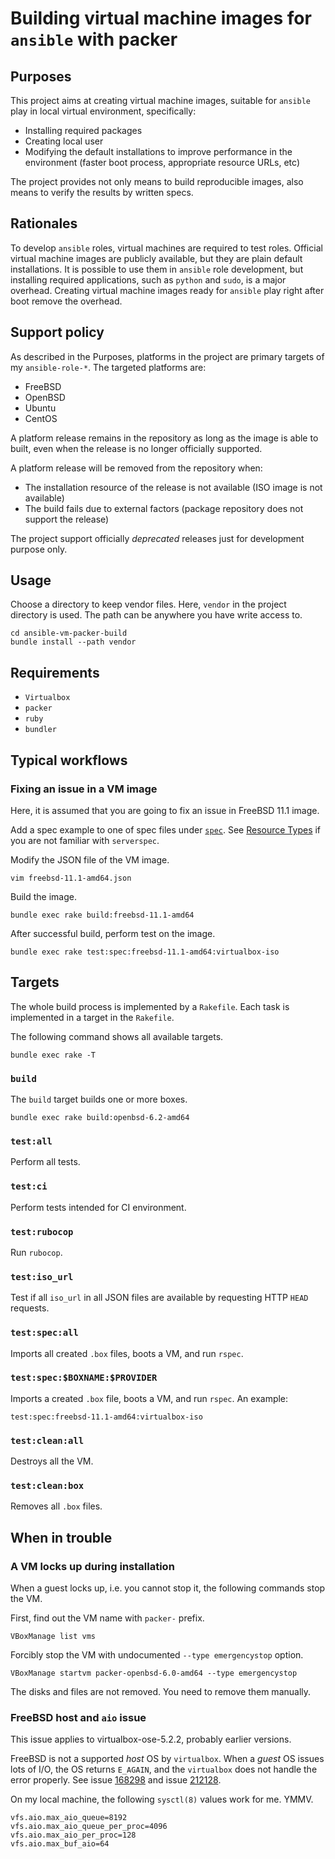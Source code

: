 # Building virtual machine images for `ansible` with packer

## Purposes

This project aims at creating virtual machine images, suitable for `ansible`
play in local virtual environment, specifically:

* Installing required packages
* Creating local user
* Modifying the default installations to improve performance in the
  environment (faster boot process, appropriate resource URLs, etc)

The project provides not only means to build reproducible images, also means
to verify the results by written specs.

## Rationales

To develop `ansible` roles, virtual machines are required to test roles.
Official virtual machine images are publicly available, but they are plain
default installations. It is possible to use them in `ansible` role
development, but installing required applications, such as `python` and
`sudo`, is a major overhead. Creating virtual machine images ready for
`ansible` play right after boot remove the overhead.

## Support policy

As described in the Purposes, platforms in the project are primary targets of
my `ansible-role-*`.  The targeted platforms are:

* FreeBSD
* OpenBSD
* Ubuntu
* CentOS

A platform release remains in the repository as long as the image is able to
built, even when the release is no longer officially supported.

A platform release will be removed from the repository when:

* The installation resource of the release is not available (ISO image is not
  available)
* The build fails due to external factors (package repository does not support
  the release)

The project support officially _deprecated_ releases just for development
purpose only.

## Usage

Choose a directory to keep vendor files. Here, `vendor` in the project
directory is used. The path can be anywhere you have write access to.

```
cd ansible-vm-packer-build
bundle install --path vendor
```

## Requirements

* `Virtualbox`
* `packer`
* `ruby`
* `bundler`

## Typical workflows

### Fixing an issue in a VM image

Here, it is assumed that you are going to fix an issue in FreeBSD 11.1 image.

Add a spec example to one of spec files under
[`spec`](https://github.com/trombik/ansible-vm-packer-build/tree/master/spec).
See [Resource Types](http://serverspec.org/resource_types.html) if you are not
familiar with `serverspec`.

Modify the JSON file of the VM image.

```
vim freebsd-11.1-amd64.json
```

Build the image.

```
bundle exec rake build:freebsd-11.1-amd64
```

After successful build, perform test on the image.

```
bundle exec rake test:spec:freebsd-11.1-amd64:virtualbox-iso
```

## Targets

The whole build process is implemented by a `Rakefile`. Each task is
implemented in a target in the `Rakefile`.

The following command shows all available targets.

```
bundle exec rake -T
```

### `build`

The `build` target builds one or more boxes.

```
bundle exec rake build:openbsd-6.2-amd64
```

### `test:all`

Perform all tests.

### `test:ci`

Perform tests intended for CI environment.

### `test:rubocop`

Run `rubocop`.

### `test:iso_url`

Test if all `iso_url` in all JSON files are available by requesting HTTP
`HEAD` requests.

### `test:spec:all`

Imports all created `.box` files, boots a VM, and run `rspec`.

### `test:spec:$BOXNAME:$PROVIDER`

Imports a created `.box` file, boots a VM, and run `rspec`. An example:

```
test:spec:freebsd-11.1-amd64:virtualbox-iso
```

### `test:clean:all`

Destroys all the VM.

### `test:clean:box`

Removes all `.box` files.

## When in trouble

### A VM locks up during installation

When a guest locks up, i.e. you cannot stop it, the following commands stop
the VM.

First, find out the VM name with `packer-` prefix.

```
VBoxManage list vms
```

Forcibly stop the VM with undocumented `--type emergencystop` option.

```
VBoxManage startvm packer-openbsd-6.0-amd64 --type emergencystop
```

The disks and files are not removed. You need to remove them manually.

### FreeBSD host and `aio` issue

This issue applies to virtualbox-ose-5.2.2, probably earlier versions.

FreeBSD is not a supported _host_ OS by `virtualbox`. When a _guest_ OS issues
lots of I/O, the OS returns `E_AGAIN`, and the `virtualbox` does not handle
the error properly. See issue
[168298](https://bugs.freebsd.org/bugzilla/show_bug.cgi?id=168298) and issue
[212128](https://bugs.freebsd.org/bugzilla/show_bug.cgi?id=212128).

On my local machine, the following `sysctl(8)` values work for me. YMMV.

```
vfs.aio.max_aio_queue=8192
vfs.aio.max_aio_queue_per_proc=4096
vfs.aio.max_aio_per_proc=128
vfs.aio.max_buf_aio=64
```
